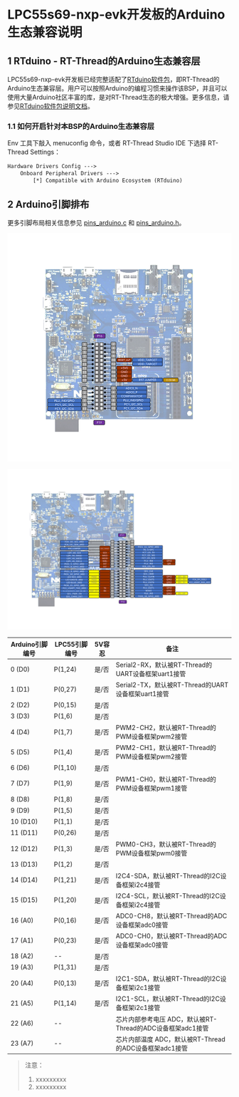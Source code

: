# LPC55s69-nxp-evk开发板的Arduino生态兼容说明

## 1 RTduino - RT-Thread的Arduino生态兼容层

LPC55s69-nxp-evk开发板已经完整适配了[RTduino软件包](https://github.com/RTduino/RTduino)，即RT-Thread的Arduino生态兼容层。用户可以按照Arduino的编程习惯来操作该BSP，并且可以使用大量Arduino社区丰富的库，是对RT-Thread生态的极大增强。更多信息，请参见[RTduino软件包说明文档](https://github.com/RTduino/RTduino)。

### 1.1 如何开启针对本BSP的Arduino生态兼容层

Env 工具下敲入 menuconfig 命令，或者 RT-Thread Studio IDE 下选择 RT-Thread Settings：

```Kconfig
Hardware Drivers Config --->
    Onboard Peripheral Drivers --->
        [*] Compatible with Arduino Ecosystem (RTduino)
```

## 2 Arduino引脚排布

更多引脚布局相关信息参见 [pins_arduino.c](pins_arduino.c) 和 [pins_arduino.h](pins_arduino.h)。

![LPC55s69-nxp-evk-pinout1](LPC55s69-nxp-evk-pinout1.png)

![LPC55s69-nxp-evk-pinout2](LPC55s69-nxp-evk-pinout2.png)

| Arduino引脚编号  | LPC55引脚编号 | 5V容忍 | 备注  |
| ------------------- | --------- | ---- | ------------------------------------------------------------------------- |
| 0 (D0) | P(1,24) | 是/否 | Serial2-RX，默认被RT-Thread的UART设备框架uart1接管 |
| 1 (D1) | P(0,27) | 是/否 | Serial2-TX，默认被RT-Thread的UART设备框架uart1接管 |
| 2 (D2) | P(0,15) | 是/否 |  |
| 3 (D3) | P(1,6) | 是/否 |  |
| 4 (D4) | P(1,7) | 是/否 | PWM2-CH2，默认被RT-Thread的PWM设备框架pwm2接管 |
| 5 (D5) | P(1,4) | 是/否 | PWM2-CH1，默认被RT-Thread的PWM设备框架pwm2接管 |
| 6 (D6) | P(1,10) | 是/否 |  |
| 7 (D7) | P(1,9) | 是/否 | PWM1-CH0，默认被RT-Thread的PWM设备框架pwm1接管 |
| 8 (D8) | P(1,8) | 是/否 |  |
| 9 (D9) | P(1,5) | 是/否 |  |
| 10 (D10) | P(1,1) | 是/否 |  |
| 11 (D11) | P(0,26) | 是/否 |  |
| 12 (D12) | P(1,3) | 是/否 | PWM0-CH3，默认被RT-Thread的PWM设备框架pwm0接管 |
| 13 (D13) | P(1,2) | 是/否 |  |
| 14 (D14) | P(1,21) | 是/否 | I2C4-SDA，默认被RT-Thread的I2C设备框架i2c4接管 |
| 15 (D15) | P(1,20) | 是/否 | I2C4-SCL，默认被RT-Thread的I2C设备框架i2c4接管 |
| 16 (A0) | P(0,16) | 是/否 | ADC0-CH8，默认被RT-Thread的ADC设备框架adc0接管 |
| 17 (A1) | P(0,23) | 是/否 | ADC0-CH0，默认被RT-Thread的ADC设备框架adc0接管 |
| 18 (A2) | -- | 是/否 |  |
| 19 (A3) | P(1,31) | 是/否 |  |
| 20 (A4) | P(0,13) | 是/否 | I2C1-SDA，默认被RT-Thread的I2C设备框架i2c1接管 |
| 21 (A5) | P(1,14) | 是/否 | I2C1-SCL，默认被RT-Thread的I2C设备框架i2c1接管 |
| 22 (A6) | -- |  | 芯片内部参考电压 ADC，默认被RT-Thread的ADC设备框架adc1接管 |
| 23 (A7) | -- |  | 芯片内部温度 ADC，默认被RT-Thread的ADC设备框架adc1接管 |

> 注意：
>
> 1. xxxxxxxxx
> 2. xxxxxxxxx
